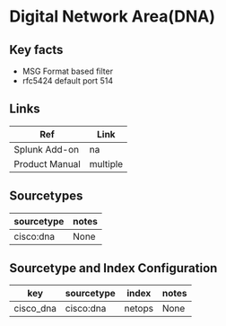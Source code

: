 # Digital Network Area(DNA)

## Key facts

* MSG Format based filter
* rfc5424 default port 514

## Links

| Ref            | Link                                                                                                    |
|----------------|---------------------------------------------------------------------------------------------------------|
| Splunk Add-on  | na                                                               |
| Product Manual | multiple |

## Sourcetypes

| sourcetype | notes                                                                                                   |
|------------|---------------------------------------------------------------------------------------------------------|
| cisco:dna  |  None                                                                                                    |

## Sourcetype and Index Configuration

| key       | sourcetype | index  | notes          |
|-----------|------------|--------|----------------|
| cisco_dna | cisco:dna  | netops | None     |

